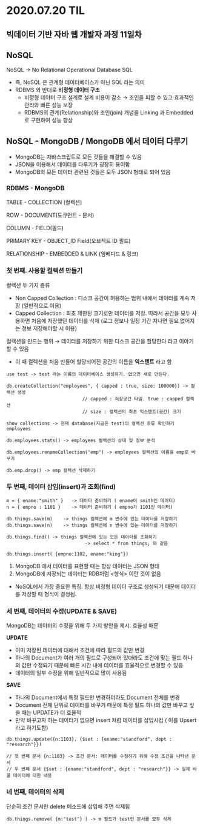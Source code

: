 # 2020.07.20 TIL

## 빅데이터 기반 자바 웹 개발자 과정 11일차

## NoSQL

NoSQL → No Relational Operational Database SQL 

- 즉, NoSQL 은 관계형 데이터베이스가 아닌 SQL 라는 의미
- RDBMS 와 반대로 **비정형 데이터 구조**
    - 비정형 데이터 구조 설계로 설계 비용이 감소 → 조인을 피할 수 있고 효과적인 관리와 빠른 성능 보장
    - RDBMS의 관계(Relationship)와 조인(join) 개념을 Linking 과 Embedded로 구현하여 성능 향상

## NoSQL - MongoDB / MongoDB 에서 데이터 다루기

- MongoDB는 자바스크립트로 모든 것들을 해결할 수 있음
- JSON을 이용해서 데이터를 다루기가 굉장히 용이함
- MongoDB의 모든 데이터 관련된 것들은 모두 JSON 형태로 되어 있음

### RDBMS - MongoDB

TABLE - COLLECTION (컬렉션)

ROW - DOCUMENT(도큐먼트 - 문서)

COLUMN - FIELD(필드)

PRIMARY KEY - OBJECT_ID Field(오브젝트 ID 필드)

RELATIONSHIP - EMBEDDED & LINK (임베디드 & 링크)

### 첫 번째. 사용할 컬렉션 만들기

컬렉션 두 가지 종류 

- Non Capped Collection : 디스크 공간이 허용하는 범위 내에서 데이터를 계속 저장 (일반적으로 이용)
- Capped Collection : 최초 제한된 크기로만 데이터를 저장. 따라서 공간을 모두 사용하면 처음에 저장했던 데이터를 삭제 (로그 정보나 일정 기간 지나면 필요 없어지는 정보 저장해야할 시 이용)

컬렉션을 만드는 행위 → 데이터를 저장하기 위한 디스크 공간을 할당한다 라고 이야기 할 수 있음 

- 이 때 컬렉션을 처음 만들어 할당되어진 공간의 이름을 **익스텐트** 라고 함

```
use test -> test 라는 이름의 데이터베이스 생성하기. 없으면 새로 만든다. 

db.createCollection("employees", { capped : true, size: 100000}) -> 컬렉션 생성
							// capped : 저장공간 타임. true : capped 컬렉션 
							// size : 컬렉션의 최초 익스텐트(공간) 크기 

show collections -> 현재 database(지금은 test)의 컬렉션 종류 확인하기 
employees

db.employees.stats() -> employees 컬렉션의 상태 및 정보 분석 

db.employees.renameCollection("emp") -> employees 컬렉션의 이름을 emp로 바꾸기 

db.emp.drop() -> emp 컬렉션 삭제하기 
```

### 두 번째, 데이터 삽입(insert)과 조회(find)

```
m = { ename:"smith" }   -> 데이터 준비하기 ( ename이 smith인 데이터)
n = { empno : 1101 }    -> 데이터 준비하기 ( empno가 1101인 데이터)

db.things.save(m)    -> things 컬렉션에 m 변수에 있는 데이터를 저장하기 
db.things.save(n)    -> things 컬렉션에 n 변수에 있는 데이터를 저장하기 

db.things.find() -> things 컬렉션에 있는 모든 데이터를 조회하기 
						     -> select * from things; 와 같음

db.things.insert( {empno:1102, ename:"king"})

```

1. MongoDB 에서 데이터를 표현할 때는 항상 데이터는 JSON 형태
2. MongoDB에 저장되는 데이터는 RDB처럼 <형식> 이란 것이 없음 
- NoSQL에서 가장 중요한 특징. 항상 비정형 데이터 구조로 생성되기 때문에 데이터를 저장할 때 형식이 결정됨.

### 세 번째, 데이터의 수정(UPDATE & SAVE)

MongoDB는 데이터의 수정을 위해 두 가지 방안을 제시. 효율성 때문 

**UPDATE**

- 이미 저장된 데이터에 대해서 조건에 따라 필드의 값만 변경
- 하나의 Document가 여러 개의 필드로 구성되어 있더라도 조건에 맞는 필드 하나의 값만 수정되기 때문에 빠른 시간 내에 데이터를 효율적으로 변경할 수 있음
- 데이터의 일부 수정을 위해 일반적으로 많이 사용됨

**SAVE**

- 하나의 Document에서 특정 필드만 변경하더라도 Document 전체를 변경
- Document 전체 단위로 데이터를 바꾸기 때문에 특정 필드 하나의 값만 바꾸고 싶을 때는 UPDATE가 더 효율적
- 만약 바꾸고자 하는 데이터가 없으면 insert 처럼 데이터를 삽입시킴 ( 이를 Upsert 라고 하기도함)

```
db.things.update({n:1103}, {$set : {ename:"standford", dept : "research"}})

// 첫 번째 문서 {n:1103} -> 조건 문서: 데이터를 수정하기 위해 수정 조건을 나타낸 문서 
// 두 번째 문서 {$set : {ename:"standford", dept : "research"}} -> 실제 바꿀 데이터에 대한 내용 
```

### 네 번째, 데이터의 삭제

단순히 조건 문서만 delete 메소드에 삽입해 주면 삭제됨 

```
db.things.remove( {m:"test"} ) -> m 필드가 test인 문서를 모두 삭제 
```